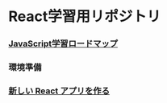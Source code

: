 # React学習用リポジトリ
### [JavaScript学習ロードマップ](https://qiita.com/yukiji/items/ae2dbbd34f8557d5af19)
### 環境準備
### [新しい React アプリを作る](https://g.co/kgs/YyPeZD)
